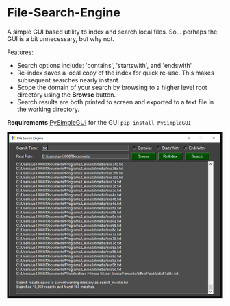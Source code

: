 # File-Search-Engine
A simple GUI based utility to index and search local files. So... perhaps the GUI is a bit unnecessary, but why not. 

Features:
- Search options include: 'contains', 'startswith', and 'endswith'
- Re-index saves a local copy of the index for quick re-use. This makes subsequent searches nearly instant.
- Scope the domain of your search by browsing to a higher level root directory using the **Browse** button.
- Search results are both printed to screen and exported to a text file in the working directory.

  
**Requirements** [PySimpleGUI](https://pysimplegui.readthedocs.io/en/latest/) for the GUI `pip install PySimpleGUI`
 
 ![demo image](demo.PNG)
